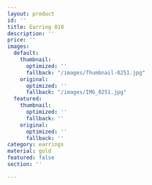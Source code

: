 ```yaml
---
layout: product
id: ''
title: Earring 010
description: ''
price: ''
images:
  default:
    thumbnail:
      optimized: ''
      fallback: "/images/Thumbnail-0251.jpg"
    original:
      optimized: ''
      fallback: "/images/IMG_0251.jpg"
  featured:
    thumbnail:
      optimized: ''
      fallback: ''
    original:
      optimized: ''
      fallback: ''
category: earrings
material: gold
featured: false
section: ''

---
```


